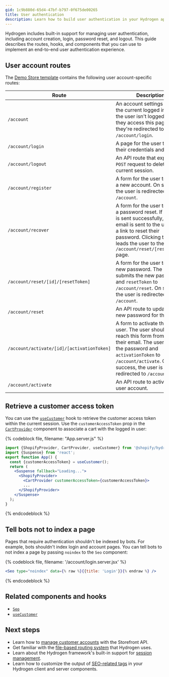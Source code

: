 ```yaml
---
gid: 1c9b880d-65d4-47bf-b797-0f675de00265
title: User authentication
description: Learn how to build user authentication in your Hydrogen app, including account creation, login, password reset, and logout.
---
```


Hydrogen includes built-in support for managing user authentication, including account creation, login, password reset, and logout. This guide describes the routes, hooks, and components that you can use to implement an end-to-end user authentication experience.

## User account routes

The [Demo Store template](https://shopify.dev/custom-storefronts/hydrogen/templates) contains the following user account-specific routes:

| Route        | Description                                                                                |
| --------------- | ------------------------------------------------------------------------------------------ |
| `/account`      | An account settings page for the current logged in user. If the user isn't logged in when they access this page, then they're redirected to `/account/login`. |
| `/account/login` | A page for the user to enter their credentials and log in.                                        |
| `/account/logout` | An API route that expects a `POST` request to delete the current session.                                               |
| `/account/register` | A form for the user to set up a new account. On success, the user is redirected to `/account`. |
| `/account/recover` | A form for the user to initiate a password reset. If the form is sent successfully, then an email is sent to the user with a link to reset their password. Clicking the link leads the user to the `/account/reset/[resetToken]` page. |
| `/account/reset/[id]/[resetToken]` | A form for the user to enter a new password. The user submits the new password and `resetToken` to `/account/reset`. On success, the user is redirected to `/account`. |
| `/account/reset` | An API route to update the new password for the user. |
| `/account/activate/[id]/[activationToken]` | A form to activate the new user. The user should only reach this form from a link in their email. The user submits the password and `activationToken` to `/account/activate`. On success, the user is redirected to `/account`. |
| `/account/activate` | An API route to activate the user account. |

## Retrieve a customer access token

You can use the [`useCustomer`](https://shopify.dev/api/hydrogen/hooks/global/usecustomer) hook to retrieve the customer access token within the current session. Use the `customerAccessToken` prop in the [`CartProvider`](https://shopify.dev/api/hydrogen/components/cart/cartprovider) component to associate a cart with the logged in user:

{% codeblock file, filename: "App.server.js" %}

```jsx
import {ShopifyProvider, CartProvider, useCustomer} from '@shopify/hydrogen';
import {Suspense} from 'react';
export function App() {
  const {customerAccessToken} = useCustomer();
  return (
    <Suspense fallback="Loading...">
      <ShopifyProvider>
        <CartProvider customerAccessToken={customerAccessToken}>
        ...
      </ShopifyProvider>
    </Suspense>
  );
}
```

{% endcodeblock %}

## Tell bots not to index a page

Pages that require authentication shouldn't be indexed by bots. For example, bots shouldn't index login and account pages. You can tell bots to not index a page by passing `noindex` to the `Seo` component:

{% codeblock file, filename: '/account/login.server.jsx' %}

```jsx
<Seo type="noindex" data={% raw %}{{title: 'Login'}}{% endraw %} />
```

{% endcodeblock %}

## Related components and hooks

- [`Seo`](https://shopify.dev/api/hydrogen/components/primitive/seo)
- [`useCustomer`](https://shopify.dev/api/hydrogen/hooks/global/usecustomer)

## Next steps

- Learn how to [manage customer accounts](https://shopify.dev/api/examples/customer-accounts) with the Storefront API.
- Get familiar with the [file-based routing system](https://shopify.dev/custom-storefronts/hydrogen/framework/routes) that Hydrogen uses.
- Learn about the Hydrogen framework's built-in support for [session management](https://shopify.dev/custom-storefronts/hydrogen/framework/sessions).
- Learn how to customize the output of [SEO-related tags](https://shopify.dev/custom-storefronts/hydrogen/framework/seo) in your Hydrogen client and server components.
